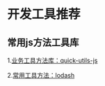 # 开发工具推荐

## 常用js方法工具库

1.[业务工具方法库：quick-utils-js](http://quick.utils.zhaoguiyang.cn/)

2.[常用工具方法：lodash](https://lodash.com/)
